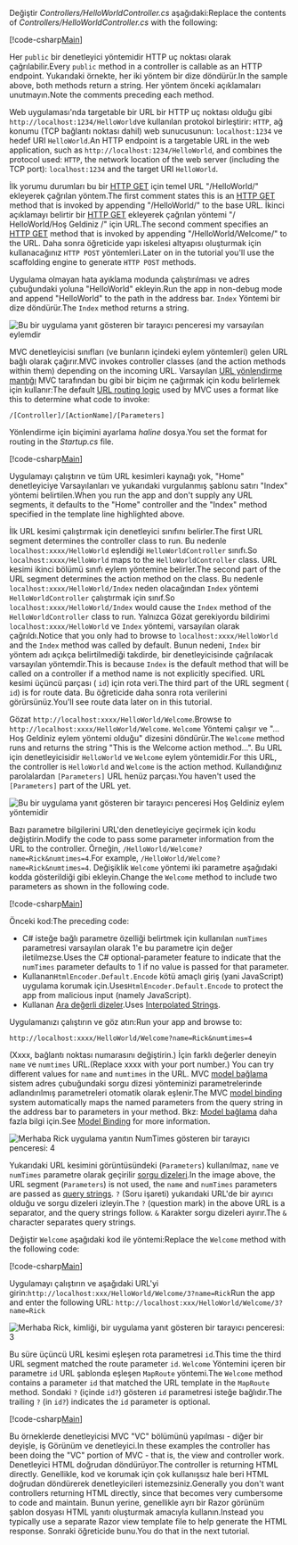 <span data-ttu-id="a3b72-101">Değiştir *Controllers/HelloWorldController.cs* aşağıdaki:</span><span class="sxs-lookup"><span data-stu-id="a3b72-101">Replace the contents of *Controllers/HelloWorldController.cs* with the following:</span></span>

[!code-csharp[Main](../../tutorials/first-mvc-app/start-mvc/sample/MvcMovie/Controllers/HelloWorldController.cs?name=snippet_1)]

<span data-ttu-id="a3b72-102">Her `public` bir denetleyici yöntemidir HTTP uç noktası olarak çağrılabilir.</span><span class="sxs-lookup"><span data-stu-id="a3b72-102">Every `public` method in a controller is callable as an HTTP endpoint.</span></span> <span data-ttu-id="a3b72-103">Yukarıdaki örnekte, her iki yöntem bir dize döndürür.</span><span class="sxs-lookup"><span data-stu-id="a3b72-103">In the sample above, both methods return a string.</span></span>  <span data-ttu-id="a3b72-104">Her yöntem önceki açıklamaları unutmayın.</span><span class="sxs-lookup"><span data-stu-id="a3b72-104">Note the comments preceding each method.</span></span>

<span data-ttu-id="a3b72-105">Web uygulaması'nda targetable bir URL bir HTTP uç noktası olduğu gibi `http://localhost:1234/HelloWorld`ve kullanılan protokol birleştirir: `HTTP`, ağ konumu (TCP bağlantı noktası dahil) web sunucusunun: `localhost:1234` ve hedef URI `HelloWorld`.</span><span class="sxs-lookup"><span data-stu-id="a3b72-105">An HTTP endpoint is a targetable URL in the web application, such as `http://localhost:1234/HelloWorld`, and combines the protocol used: `HTTP`, the network location of the web server (including the TCP port): `localhost:1234` and the target URI `HelloWorld`.</span></span>

<span data-ttu-id="a3b72-106">İlk yorumu durumları bu bir [HTTP GET](https://www.w3schools.com/tags/ref_httpmethods.asp) için temel URL "/HelloWorld/" ekleyerek çağrılan yöntem.</span><span class="sxs-lookup"><span data-stu-id="a3b72-106">The first comment states this is an [HTTP GET](https://www.w3schools.com/tags/ref_httpmethods.asp) method that is invoked by appending "/HelloWorld/" to the base URL.</span></span> <span data-ttu-id="a3b72-107">İkinci açıklamayı belirtir bir [HTTP GET](http://www.w3.org/Protocols/rfc2616/rfc2616-sec9.html) ekleyerek çağrılan yöntemi "/ HelloWorld/Hoş Geldiniz /" için URL.</span><span class="sxs-lookup"><span data-stu-id="a3b72-107">The second comment specifies an [HTTP GET](http://www.w3.org/Protocols/rfc2616/rfc2616-sec9.html) method that is invoked by appending "/HelloWorld/Welcome/" to the URL.</span></span> <span data-ttu-id="a3b72-108">Daha sonra öğreticide yapı iskelesi altyapısı oluşturmak için kullanacağınız `HTTP POST` yöntemleri.</span><span class="sxs-lookup"><span data-stu-id="a3b72-108">Later on in the tutorial you'll use the scaffolding engine to generate `HTTP POST` methods.</span></span>

<span data-ttu-id="a3b72-109">Uygulama olmayan hata ayıklama modunda çalıştırılması ve adres çubuğundaki yoluna "HelloWorld" ekleyin.</span><span class="sxs-lookup"><span data-stu-id="a3b72-109">Run the app in non-debug mode and append "HelloWorld" to the path in the address bar.</span></span> <span data-ttu-id="a3b72-110">`Index` Yöntemi bir dize döndürür.</span><span class="sxs-lookup"><span data-stu-id="a3b72-110">The `Index` method returns a string.</span></span>

![Bu bir uygulama yanıt gösteren bir tarayıcı penceresi my varsayılan eylemdir](../../tutorials/first-mvc-app/adding-controller/_static/hell1.png)

<span data-ttu-id="a3b72-112">MVC denetleyicisi sınıfları (ve bunların içindeki eylem yöntemleri) gelen URL bağlı olarak çağırır.</span><span class="sxs-lookup"><span data-stu-id="a3b72-112">MVC invokes controller classes (and the action methods within them) depending on the incoming URL.</span></span> <span data-ttu-id="a3b72-113">Varsayılan [URL yönlendirme mantığı](../../mvc/controllers/routing.md) MVC tarafından bu gibi bir biçim ne çağırmak için kodu belirlemek için kullanır:</span><span class="sxs-lookup"><span data-stu-id="a3b72-113">The default [URL routing logic](../../mvc/controllers/routing.md) used by MVC uses a format like this to determine what code to invoke:</span></span>

`/[Controller]/[ActionName]/[Parameters]`

<span data-ttu-id="a3b72-114">Yönlendirme için biçimini ayarlama *haline* dosya.</span><span class="sxs-lookup"><span data-stu-id="a3b72-114">You set the format for routing in the *Startup.cs* file.</span></span>

[!code-csharp[Main](../../tutorials/first-mvc-app/start-mvc/sample/MvcMovie/Startup.cs?name=snippet_1&highlight=5)]

<span data-ttu-id="a3b72-115">Uygulamayı çalıştırın ve tüm URL kesimleri kaynağı yok, "Home" denetleyiciye Varsayılanları ve yukarıdaki vurgulanmış şablonu satırı "Index" yöntemi belirtilen.</span><span class="sxs-lookup"><span data-stu-id="a3b72-115">When you run the app and don't supply any URL segments, it defaults to the "Home" controller and the "Index" method specified in the template line highlighted above.</span></span>

<span data-ttu-id="a3b72-116">İlk URL kesimi çalıştırmak için denetleyici sınıfını belirler.</span><span class="sxs-lookup"><span data-stu-id="a3b72-116">The first URL segment determines the controller class to run.</span></span> <span data-ttu-id="a3b72-117">Bu nedenle `localhost:xxxx/HelloWorld` eşlendiği `HelloWorldController` sınıfı.</span><span class="sxs-lookup"><span data-stu-id="a3b72-117">So `localhost:xxxx/HelloWorld` maps to the `HelloWorldController` class.</span></span> <span data-ttu-id="a3b72-118">URL kesimi ikinci bölümü sınıfı eylem yöntemine belirler.</span><span class="sxs-lookup"><span data-stu-id="a3b72-118">The second part of the URL segment determines the action method on the class.</span></span> <span data-ttu-id="a3b72-119">Bu nedenle `localhost:xxxx/HelloWorld/Index` neden olacağından `Index` yöntemi `HelloWorldController` çalıştırmak için sınıf.</span><span class="sxs-lookup"><span data-stu-id="a3b72-119">So `localhost:xxxx/HelloWorld/Index` would cause the `Index` method of the `HelloWorldController` class to run.</span></span> <span data-ttu-id="a3b72-120">Yalnızca Gözat gerekiyordu bildirimi `localhost:xxxx/HelloWorld` ve `Index` yöntemi, varsayılan olarak çağrıldı.</span><span class="sxs-lookup"><span data-stu-id="a3b72-120">Notice that you only had to browse to `localhost:xxxx/HelloWorld` and the `Index` method was called by default.</span></span> <span data-ttu-id="a3b72-121">Bunun nedeni, `Index` bir yöntem adı açıkça belirtilmediği takdirde, bir denetleyicisinde çağrılacak varsayılan yöntemdir.</span><span class="sxs-lookup"><span data-stu-id="a3b72-121">This is because `Index` is the default method that will be called on a controller if a method name is not explicitly specified.</span></span> <span data-ttu-id="a3b72-122">URL kesimi üçüncü parçası ( `id`) için rota veri.</span><span class="sxs-lookup"><span data-stu-id="a3b72-122">The third part of the URL segment ( `id`) is for route data.</span></span> <span data-ttu-id="a3b72-123">Bu öğreticide daha sonra rota verilerini görürsünüz.</span><span class="sxs-lookup"><span data-stu-id="a3b72-123">You'll see route data later on in this tutorial.</span></span>

<span data-ttu-id="a3b72-124">Gözat `http://localhost:xxxx/HelloWorld/Welcome`.</span><span class="sxs-lookup"><span data-stu-id="a3b72-124">Browse to `http://localhost:xxxx/HelloWorld/Welcome`.</span></span> <span data-ttu-id="a3b72-125">`Welcome` Yöntemi çalışır ve "... Hoş Geldiniz eylem yöntemi olduğu" dizesini döndürür.</span><span class="sxs-lookup"><span data-stu-id="a3b72-125">The `Welcome` method runs and returns the string "This is the Welcome action method...".</span></span> <span data-ttu-id="a3b72-126">Bu URL için denetleyicisidir `HelloWorld` ve `Welcome` eylem yöntemidir.</span><span class="sxs-lookup"><span data-stu-id="a3b72-126">For this URL, the controller is `HelloWorld` and `Welcome` is the action method.</span></span> <span data-ttu-id="a3b72-127">Kullandığınız parolalardan `[Parameters]` URL henüz parçası.</span><span class="sxs-lookup"><span data-stu-id="a3b72-127">You haven't used the `[Parameters]` part of the URL yet.</span></span>

![Bu bir uygulama yanıt gösteren bir tarayıcı penceresi Hoş Geldiniz eylem yöntemidir](../../tutorials/first-mvc-app/adding-controller/_static/welcome.png)

<span data-ttu-id="a3b72-129">Bazı parametre bilgilerini URL'den denetleyiciye geçirmek için kodu değiştirin.</span><span class="sxs-lookup"><span data-stu-id="a3b72-129">Modify the code to pass some parameter information from the URL to the controller.</span></span> <span data-ttu-id="a3b72-130">Örneğin, `/HelloWorld/Welcome?name=Rick&numtimes=4`.</span><span class="sxs-lookup"><span data-stu-id="a3b72-130">For example, `/HelloWorld/Welcome?name=Rick&numtimes=4`.</span></span> <span data-ttu-id="a3b72-131">Değişiklik `Welcome` yöntemi iki parametre aşağıdaki kodda gösterildiği gibi ekleyin.</span><span class="sxs-lookup"><span data-stu-id="a3b72-131">Change the `Welcome` method to include two parameters as shown in the following code.</span></span> 

[!code-csharp[Main](../../tutorials/first-mvc-app/start-mvc/sample/MvcMovie/Controllers/HelloWorldController.cs?name=snippet_2)]

<span data-ttu-id="a3b72-132">Önceki kod:</span><span class="sxs-lookup"><span data-stu-id="a3b72-132">The preceding code:</span></span>

* <span data-ttu-id="a3b72-133">C# isteğe bağlı parametre özelliği belirtmek için kullanılan `numTimes` parametresi varsayılan olarak 1'e bu parametre için değer iletilmezse.</span><span class="sxs-lookup"><span data-stu-id="a3b72-133">Uses the C# optional-parameter feature to indicate that the `numTimes` parameter defaults to 1 if no value is passed for that parameter.</span></span>
* <span data-ttu-id="a3b72-134">Kullanan`HtmlEncoder.Default.Encode` kötü amaçlı giriş (yani JavaScript) uygulama korumak için.</span><span class="sxs-lookup"><span data-stu-id="a3b72-134">Uses`HtmlEncoder.Default.Encode` to protect the app from malicious input (namely JavaScript).</span></span> 
* <span data-ttu-id="a3b72-135">Kullanan [Ara değerli dizeler](https://docs.microsoft.com/dotnet/articles/csharp/language-reference/keywords/interpolated-strings).</span><span class="sxs-lookup"><span data-stu-id="a3b72-135">Uses [Interpolated Strings](https://docs.microsoft.com/dotnet/articles/csharp/language-reference/keywords/interpolated-strings).</span></span>

<span data-ttu-id="a3b72-136">Uygulamanızı çalıştırın ve göz atın:</span><span class="sxs-lookup"><span data-stu-id="a3b72-136">Run your app and browse to:</span></span>

   `http://localhost:xxxx/HelloWorld/Welcome?name=Rick&numtimes=4`

<span data-ttu-id="a3b72-137">(Xxxx, bağlantı noktası numarasını değiştirin.) İçin farklı değerler deneyin `name` ve `numtimes` URL.</span><span class="sxs-lookup"><span data-stu-id="a3b72-137">(Replace xxxx with your port number.) You can try different values for `name` and `numtimes` in  the URL.</span></span> <span data-ttu-id="a3b72-138">MVC [model bağlama](../../mvc/models/model-binding.md) sistem adres çubuğundaki sorgu dizesi yönteminizi parametrelerinde adlandırılmış parametreleri otomatik olarak eşlenir.</span><span class="sxs-lookup"><span data-stu-id="a3b72-138">The MVC [model binding](../../mvc/models/model-binding.md) system automatically maps the named parameters from  the query string in the address bar to parameters in your method.</span></span> <span data-ttu-id="a3b72-139">Bkz: [Model bağlama](../../mvc/models/model-binding.md) daha fazla bilgi için.</span><span class="sxs-lookup"><span data-stu-id="a3b72-139">See [Model Binding](../../mvc/models/model-binding.md) for more information.</span></span>

![Merhaba Rick uygulama yanıtın NumTimes gösteren bir tarayıcı penceresi: 4](../../tutorials/first-mvc-app/adding-controller/_static/rick4.png)

<span data-ttu-id="a3b72-141">Yukarıdaki URL kesimini görüntüsündeki (`Parameters`) kullanılmaz, `name` ve `numTimes` parametre olarak geçirilir [sorgu dizeleri](https://wikipedia.org/wiki/Query_string).</span><span class="sxs-lookup"><span data-stu-id="a3b72-141">In the image above, the URL segment (`Parameters`) is not used, the `name` and `numTimes` parameters are passed as [query strings](https://wikipedia.org/wiki/Query_string).</span></span> <span data-ttu-id="a3b72-142">`?` (Soru işareti) yukarıdaki URL'de bir ayırıcı olduğu ve sorgu dizeleri izleyin.</span><span class="sxs-lookup"><span data-stu-id="a3b72-142">The `?` (question mark) in the above URL is a separator, and the query strings follow.</span></span> <span data-ttu-id="a3b72-143">`&` Karakter sorgu dizeleri ayırır.</span><span class="sxs-lookup"><span data-stu-id="a3b72-143">The `&` character separates query strings.</span></span>

<span data-ttu-id="a3b72-144">Değiştir `Welcome` aşağıdaki kod ile yöntemi:</span><span class="sxs-lookup"><span data-stu-id="a3b72-144">Replace the `Welcome` method with the following code:</span></span>

[!code-csharp[Main](../../tutorials/first-mvc-app/start-mvc/sample/MvcMovie/Controllers/HelloWorldController.cs?name=snippet_3)]

<span data-ttu-id="a3b72-145">Uygulamayı çalıştırın ve aşağıdaki URL'yi girin:`http://localhost:xxx/HelloWorld/Welcome/3?name=Rick`</span><span class="sxs-lookup"><span data-stu-id="a3b72-145">Run the app and enter the following URL:  `http://localhost:xxx/HelloWorld/Welcome/3?name=Rick`</span></span>

![Merhaba Rick, kimliği, bir uygulama yanıt gösteren bir tarayıcı penceresi: 3](../../tutorials/first-mvc-app/adding-controller/_static/rick_routedata.png)

<span data-ttu-id="a3b72-147">Bu süre üçüncü URL kesimi eşleşen rota parametresi `id`.</span><span class="sxs-lookup"><span data-stu-id="a3b72-147">This time the third URL segment  matched the route parameter `id`.</span></span> <span data-ttu-id="a3b72-148">`Welcome` Yöntemini içeren bir parametre `id` URL şablonda eşleşen `MapRoute` yöntemi.</span><span class="sxs-lookup"><span data-stu-id="a3b72-148">The `Welcome`  method contains a parameter  `id` that matched the URL template in the `MapRoute` method.</span></span> <span data-ttu-id="a3b72-149">Sondaki `?` (içinde `id?`) gösteren `id` parametresi isteğe bağlıdır.</span><span class="sxs-lookup"><span data-stu-id="a3b72-149">The trailing `?`  (in `id?`) indicates the `id` parameter is optional.</span></span>

[!code-csharp[Main](../../tutorials/first-mvc-app/start-mvc/sample/MvcMovie/Startup.cs?name=snippet_1&highlight=5)]

<span data-ttu-id="a3b72-150">Bu örneklerde denetleyicisi MVC "VC" bölümünü yapılması - diğer bir deyişle, iş Görünüm ve denetleyici.</span><span class="sxs-lookup"><span data-stu-id="a3b72-150">In these examples the controller has been doing the "VC" portion  of MVC - that is, the view and controller work.</span></span> <span data-ttu-id="a3b72-151">Denetleyici HTML doğrudan döndürüyor.</span><span class="sxs-lookup"><span data-stu-id="a3b72-151">The controller is returning HTML  directly.</span></span> <span data-ttu-id="a3b72-152">Genellikle, kod ve korumak için çok kullanışsız hale beri HTML doğrudan döndürerek denetleyicileri istemezsiniz.</span><span class="sxs-lookup"><span data-stu-id="a3b72-152">Generally you don't want controllers returning HTML directly, since  that becomes very cumbersome to code and maintain.</span></span> <span data-ttu-id="a3b72-153">Bunun yerine, genellikle ayrı bir Razor görünüm şablon dosyası HTML yanıtı oluşturmak amacıyla kullanın.</span><span class="sxs-lookup"><span data-stu-id="a3b72-153">Instead you typically use a separate Razor view template file to help generate the HTML response.</span></span> <span data-ttu-id="a3b72-154">Sonraki öğreticide bunu.</span><span class="sxs-lookup"><span data-stu-id="a3b72-154">You do that in the next tutorial.</span></span>
